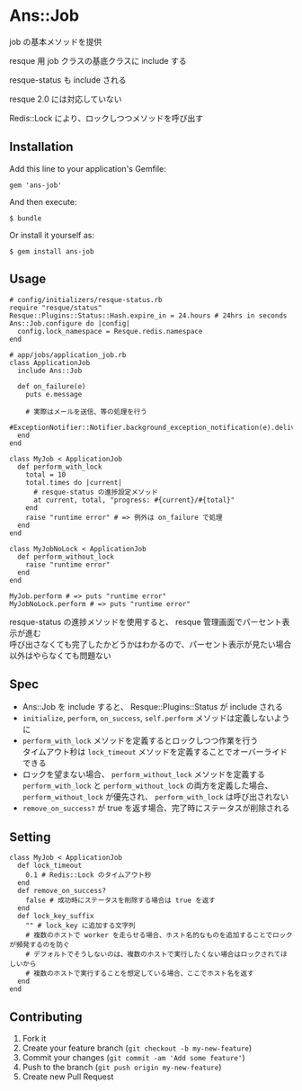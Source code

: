 # Ans::Job

job の基本メソッドを提供

resque 用 job クラスの基底クラスに include する

resque-status も include される

resque 2.0 には対応していない

Redis::Lock により、ロックしつつメソッドを呼び出す

## Installation

Add this line to your application's Gemfile:

    gem 'ans-job'

And then execute:

    $ bundle

Or install it yourself as:

    $ gem install ans-job

## Usage

    # config/initializers/resque-status.rb
    require "resque/status"
    Resque::Plugins::Status::Hash.expire_in = 24.hours # 24hrs in seconds
    Ans::Job.configure do |config|
      config.lock_namespace = Resque.redis.namespace
    end

    # app/jobs/application_job.rb
    class ApplicationJob
      include Ans::Job

      def on_failure(e)
        puts e.message

        # 実際はメールを送信、等の処理を行う
        #ExceptionNotifier::Notifier.background_exception_notification(e).deliver
      end
    end

    class MyJob < ApplicationJob
      def perform_with_lock
        total = 10
        total.times do |current|
          # resque-status の進捗設定メソッド
          at current, total, "progress: #{current}/#{total}"
        end
        raise "runtime error" # => 例外は on_failure で処理
      end
    end

    class MyJobNoLock < ApplicationJob
      def perform_without_lock
        raise "runtime error"
      end
    end

    MyJob.perform # => puts "runtime error"
    MyJobNoLock.perform # => puts "runtime error"


resque-status の進捗メソッドを使用すると、 resque 管理画面でパーセント表示が進む  
呼び出さなくても完了したかどうかはわかるので、パーセント表示が見たい場合以外はやらなくても問題ない


## Spec

* Ans::Job を include すると、 Resque::Plugins::Status が include される
* `initialize`, `perform`, `on_success`, `self.perform` メソッドは定義しないように
* `perform_with_lock` メソッドを定義するとロックしつつ作業を行う  
  タイムアウト秒は `lock_timeout` メソッドを定義することでオーバーライドできる
* ロックを望まない場合、 `perform_without_lock` メソッドを定義する  
  `perform_with_lock` と `perform_without_lock` の両方を定義した場合、 `perform_without_lock` が優先され、 `perform_with_lock` は呼び出されない
* `remove_on_success?` が true を返す場合、完了時にステータスが削除される

## Setting

    class MyJob < ApplicationJob
      def lock_timeout
        0.1 # Redis::Lock のタイムアウト秒
      end
      def remove_on_success?
        false # 成功時にステータスを削除する場合は true を返す
      end
      def lock_key_suffix
        "" # lock_key に追加する文字列
        # 複数のホストで worker を走らせる場合、ホスト名的なものを追加することでロックが頻発するのを防ぐ
        # デフォルトでそうしないのは、複数のホストで実行したくない場合はロックされてほしいから
        # 複数のホストで実行することを想定している場合、ここでホスト名を返す
      end
    end

## Contributing

1. Fork it
2. Create your feature branch (`git checkout -b my-new-feature`)
3. Commit your changes (`git commit -am 'Add some feature'`)
4. Push to the branch (`git push origin my-new-feature`)
5. Create new Pull Request
